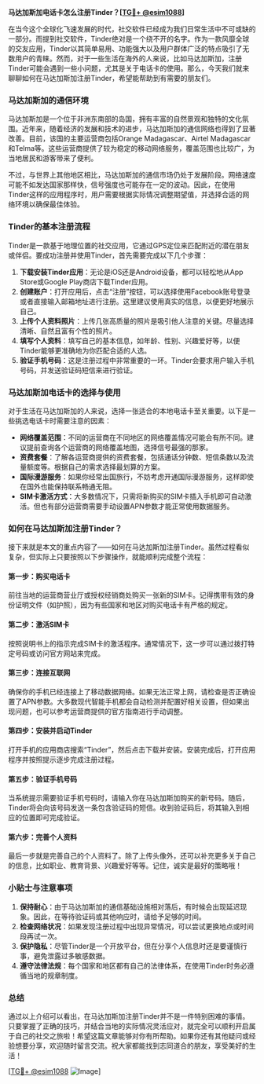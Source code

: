 **马达加斯加电话卡怎么注册Tinder？[[TG💪+ @esim1088](https://t.me/s/esim1088)]**

在当今这个全球化飞速发展的时代，社交软件已经成为我们日常生活中不可或缺的一部分。而提到社交软件，Tinder绝对是一个绕不开的名字。作为一款风靡全球的交友应用，Tinder以其简单易用、功能强大以及用户群体广泛的特点吸引了无数用户的青睐。然而，对于一些生活在海外的人来说，比如马达加斯加，注册Tinder可能会遇到一些小问题，尤其是关于电话卡的使用。那么，今天我们就来聊聊如何在马达加斯加注册Tinder，希望能帮助到有需要的朋友们。

### 马达加斯加的通信环境

马达加斯加是一个位于非洲东南部的岛国，拥有丰富的自然景观和独特的文化氛围。近年来，随着经济的发展和技术的进步，马达加斯加的通信网络也得到了显著改善。目前，该国的主要运营商包括Orange Madagascar、Airtel Madagascar和Telma等。这些运营商提供了较为稳定的移动网络服务，覆盖范围也比较广，为当地居民和游客带来了便利。

不过，与世界上其他地区相比，马达加斯加的通信市场仍处于发展阶段。网络速度可能不如发达国家那样快，信号强度也可能存在一定的波动。因此，在使用Tinder这样的应用程序时，用户需要根据实际情况调整期望值，并选择合适的网络环境以确保最佳体验。

### Tinder的基本注册流程

Tinder是一款基于地理位置的社交应用，它通过GPS定位来匹配附近的潜在朋友或伴侣。要成功注册并使用Tinder，首先需要完成以下几个步骤：

1. **下载安装Tinder应用**：无论是iOS还是Android设备，都可以轻松地从App Store或Google Play商店下载Tinder应用。
2. **创建账户**：打开应用后，点击“注册”按钮，可以选择使用Facebook账号登录或者直接输入邮箱地址进行注册。这里建议使用真实的信息，以便更好地展示自己。
3. **上传个人资料照片**：上传几张高质量的照片是吸引他人注意的关键。尽量选择清晰、自然且富有个性的照片。
4. **填写个人资料**：填写自己的基本信息，如年龄、性别、兴趣爱好等，以便Tinder能够更准确地为你匹配合适的人选。
5. **验证手机号码**：这是注册过程中非常重要的一环。Tinder会要求用户输入手机号码，并发送验证码短信来进行验证。

### 马达加斯加电话卡的选择与使用

对于生活在马达加斯加的人来说，选择一张适合的本地电话卡至关重要。以下是一些挑选电话卡时需要注意的因素：

- **网络覆盖范围**：不同的运营商在不同地区的网络覆盖情况可能会有所不同。建议提前查询各个运营商的网络覆盖地图，选择信号最强的那家。
- **资费套餐**：了解各运营商提供的资费套餐，包括通话分钟数、短信条数以及流量额度等。根据自己的需求选择最划算的方案。
- **国际漫游服务**：如果你经常出国旅行，不妨考虑开通国际漫游服务，这样即使在国外也能保持联系畅通无阻。
- **SIM卡激活方式**：大多数情况下，只需将新购买的SIM卡插入手机即可自动激活。但也有部分运营商需要手动设置APN参数才能正常使用数据服务。

### 如何在马达加斯加注册Tinder？

接下来就是本文的重点内容了——如何在马达加斯加注册Tinder。虽然过程看似复杂，但实际上只要按照以下步骤操作，就能顺利完成整个流程：

#### 第一步：购买电话卡
前往当地的运营商营业厅或授权经销商处购买一张新的SIM卡。记得携带有效的身份证明文件（如护照），因为有些国家和地区对购买电话卡有严格的规定。

#### 第二步：激活SIM卡
按照说明书上的指示完成SIM卡的激活程序。通常情况下，这一步可以通过拨打特定号码或访问官方网站来完成。

#### 第三步：连接互联网
确保你的手机已经连接上了移动数据网络。如果无法正常上网，请检查是否正确设置了APN参数。大多数现代智能手机都会自动检测并配置好相关设置，但如果出现问题，也可以参考运营商提供的官方指南进行手动调整。

#### 第四步：安装并启动Tinder
打开手机的应用商店搜索“Tinder”，然后点击下载并安装。安装完成后，打开应用程序并按照提示逐步完成注册过程。

#### 第五步：验证手机号码
当系统提示需要验证手机号码时，请输入你在马达加斯加购买的新号码。随后，Tinder将会向该号码发送一条包含验证码的短信。收到验证码后，将其输入到相应的位置即可完成验证。

#### 第六步：完善个人资料
最后一步就是完善自己的个人资料了。除了上传头像外，还可以补充更多关于自己的信息，比如职业、教育背景、兴趣爱好等等。记住，诚实是最好的策略哦！

### 小贴士与注意事项

1. **保持耐心**：由于马达加斯加的通信基础设施相对落后，有时候会出现延迟现象。因此，在等待验证码或其他响应时，请给予足够的时间。
2. **检查网络状况**：如果发现注册过程中出现异常情况，可以尝试更换地点或时间段再试一次。
3. **保护隐私**：尽管Tinder是一个开放平台，但在分享个人信息时还是要谨慎行事，避免泄露过多敏感数据。
4. **遵守法律法规**：每个国家和地区都有自己的法律体系，在使用Tinder时务必遵循当地的规章制度。

### 总结

通过以上介绍可以看出，在马达加斯加注册Tinder并不是一件特别困难的事情。只要掌握了正确的技巧，并结合当地的实际情况灵活应对，就完全可以顺利开启属于自己的社交之旅啦！希望这篇文章能够对你有所帮助。如果你还有其他疑问或经验想要分享，欢迎随时留言交流。祝大家都能找到志同道合的朋友，享受美好的生活！

[[TG💪+ @esim1088](https://t.me/s/esim1088) ![Image](https://i.postimg.cc/4NQfJmqS/Snipaste-2025-05-13-00-14-12.png)]
